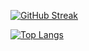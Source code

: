 [![GitHub Streak](https://github-readme-streak-stats.herokuapp.com?user=tejaskarade100)](https://git.io/streak-stats)

[![Top Langs](https://github-readme-stats.vercel.app/api/top-langs/?username=tejaskarade100)](https://github.com/tejaskarade100/github-readme-stats)
